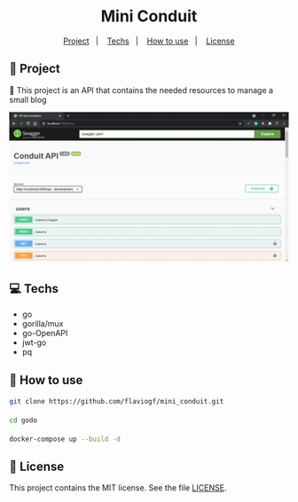 <h1 align="center">
  Mini Conduit
</h1>

<p align="center">
  <a href="#rocket-project">Project</a>&nbsp;&nbsp;&nbsp;|&nbsp;&nbsp;&nbsp;
  <a href="#computer-techs">Techs</a>&nbsp;&nbsp;&nbsp;|&nbsp;&nbsp;&nbsp;
  <a href="#thinking-how-to-use">How to use</a>&nbsp;&nbsp;&nbsp;|&nbsp;&nbsp;&nbsp;
  <a href="#memo-license">License</a>
</p>

## :rocket: Project

:newspaper: This project is an API that contains the needed resources to manage a small blog

![api](.github/api.gif)

## :computer: Techs

- go
- gorilla/mux
- go-OpenAPI
- jwt-go
- pq

## :thinking: How to use

```sh
git clone https://github.com/flaviogf/mini_conduit.git

cd godo

docker-compose up --build -d
```

## :memo: License

This project contains the MIT license. See the file [LICENSE](LICENSE).
